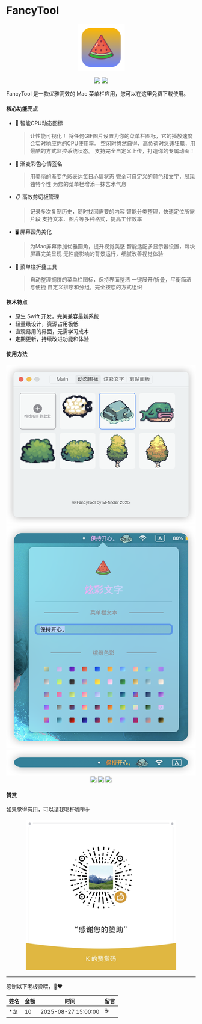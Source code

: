 # FancyTool

<p align="center"><img src="doc/icon.png" width="125" height="125"/></p>
<p align="center">
<img src="https://img.shields.io/badge/Author-m--finder-red">
<img src="https://img.shields.io/badge/MacOS->=14-green">
</p>

FancyTool 是一款优雅高效的 Mac 菜单栏应用，您可以在这里免费下载使用。

#### 核心功能亮点

* 🚀 智能CPU动态图标

  > 让性能可视化！
  将任何GIF图片设置为你的菜单栏图标，它的播放速度会实时响应你的CPU使用率。
  空闲时悠然自得，高负荷时急速狂飙，用最酷的方式监控系统状态。
  支持完全自定义上传，打造你的专属动画！


* 🌈 渐变彩色心情签名

  > 用美丽的渐变色彩表达每日心情状态
  完全可自定义的颜色和文字，展现独特个性
  为您的菜单栏增添一抹艺术气息


* 📋 高效剪切板管理

  > 记录多次复制历史，随时找回需要的内容
  智能分类整理，快速定位所需片段
  支持文本、图片等多种格式，提高工作效率


* 🖥️ 屏幕圆角美化

  > 为Mac屏幕添加优雅圆角，提升视觉美感
  智能适配多显示器设置，每块屏幕完美呈现
  无性能影响的背景运行，细腻改善视觉体验


* 📎 菜单栏折叠工具

  > 自动整理拥挤的菜单栏图标，保持界面整洁
  一键展开/折叠，平衡简洁与便捷
  自定义排序和分组，完全按您的方式组织

#### 技术特点

* 原生 Swift 开发，完美兼容最新系统
* 轻量级设计，资源占用极低
* 直观易用的界面，无需学习成本
* 定期更新，持续改进功能和体验

#### 使用方法

<p align="center">
<img src="/doc/1.png">
<img src="/doc/2.png">
<img src="/doc/3.png">
<img src="/doc/1.gif">
<img src="/doc/2.gif">
<img src="/doc/3.gif">
</p>

#### 赞赏

如果觉得有用，可以请我喝杯咖啡☕️

<p align="center">
<img src="/doc/1.JPG" width="400">
</p>

----
感谢以下老板投喂，🫰❤️

| 姓名 | 金额 | 时间                  | 留言|
|----|----|---------------------|------| 
| *龙 | 10 | 2025-08-27 15:00:00 | ☕️|
